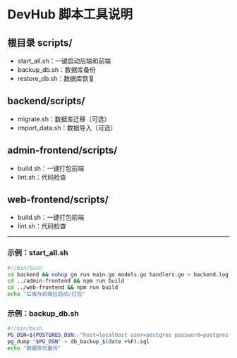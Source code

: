 # DevHub 脚本工具说明

## 根目录 scripts/
- start_all.sh：一键启动后端和前端
- backup_db.sh：数据库备份
- restore_db.sh：数据库恢复

## backend/scripts/
- migrate.sh：数据库迁移（可选）
- import_data.sh：数据导入（可选）

## admin-frontend/scripts/
- build.sh：一键打包前端
- lint.sh：代码检查

## web-frontend/scripts/
- build.sh：一键打包前端
- lint.sh：代码检查

---

### 示例：start_all.sh
```bash
#!/bin/bash
cd backend && nohup go run main.go models.go handlers.go > backend.log 2>&1 &
cd ../admin-frontend && npm run build
cd ../web-frontend && npm run build
echo "后端与前端已启动/打包"
```

### 示例：backup_db.sh
```bash
#!/bin/bash
PG_DSN=${POSTGRES_DSN:-"host=localhost user=postgres password=postgres dbname=devhub port=5432"}
pg_dump "$PG_DSN" > db_backup_$(date +%F).sql
echo "数据库已备份"
``` 